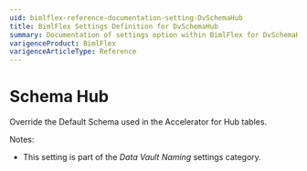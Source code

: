 ```yaml
---
uid: bimlflex-reference-documentation-setting-DvSchemaHub
title: BimlFlex Settings Definition for DvSchemaHub
summary: Documentation of settings option within BimlFlex for DvSchemaHub
varigenceProduct: BimlFlex
varigenceArticleType: Reference
---
```


# Schema Hub

Override the Default Schema used in the Accelerator for Hub tables.

Notes:

* This setting is part of the *Data Vault Naming* settings category.
